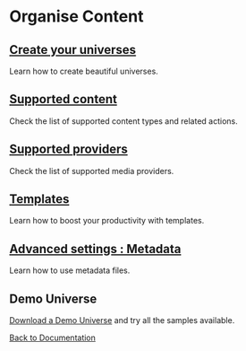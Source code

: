 # Organise Content

## [Create your universes](create_universes.md)
Learn how to create beautiful universes.

## [Supported content](supported_content/index.md)
Check the list of supported content types and related actions.

## [Supported providers](supported_providers.md)
Check the list of supported media providers.

## [Templates](supported_content/templates.md)
Learn how to boost your productivity with templates.

## [Advanced settings : Metadata](advanced_setting.md)
Learn how to use metadata files.

## Demo Universe

[Download a Demo Universe](http://doc.compositeurdigital.com/UX/en/organise_content/Demo-Universe.zip) and try all the samples available.

<!--
## [Advanced configuration](advanced_configuration)
## [Deploy & share universe](deploy_share_universe.md)-->


[Back to Documentation](../index.md)
